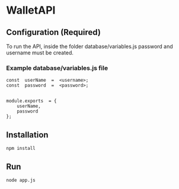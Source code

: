 # WalletAPI 

## Configuration (Required)
To run the API, inside the folder database/variables.js password and username must be created.

### Example database/variables.js file

    const  userName  =  <username>;
	const  password  =  <password>;

	  
	module.exports  = {
		userName,
		password
	};

## Installation
    npm install

## Run
    node app.js
